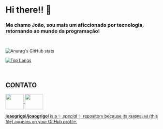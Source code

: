 # Hi there!! 👋

### Me chamo João, sou mais um aficcionado por tecnologia, retornando ao mundo da programação!
<br>
<div>

![Anurag's GitHub stats](https://github-readme-stats.vercel.app/api?username=joaogrigol&show_icons=true&theme=synthwave)

[![Top Langs](https://github-readme-stats.vercel.app/api/top-langs/?username=joaogrigol)](https://github.com/anuraghazra/github-readme-stats)
</div>

<br>

## CONTATO
<div>
<a href = "https://www.linkedin.com/in/joaogrigol">
    <img align = "center" height = "50" width = "60" src = "https://cdn.jsdelivr.net/gh/devicons/devicon/icons/linkedin/linkedin-original.svg">
</a>
<a href = "https://www.facebook.com/joaogrigol">
    <img align = "center" height = "50" width = "60" src= "https://cdn.jsdelivr.net/gh/devicons/devicon/icons/facebook/facebook-original.svg">
</div>

**joaogrigol/joaogrigol** is a ✨ _special_ ✨ repository because its `README.md` (this file) appears on your GitHub profile.
    
<!--


Here are some ideas to get you started:

- 🔭 I’m currently working on ...
- 🌱 I’m currently learning ...
- 👯 I’m looking to collaborate on ...
- 🤔 I’m looking for help with ...
- 💬 Ask me about ...
- 📫 How to reach me: ...
- 😄 Pronouns: ...
- ⚡ Fun fact: ...
-->

